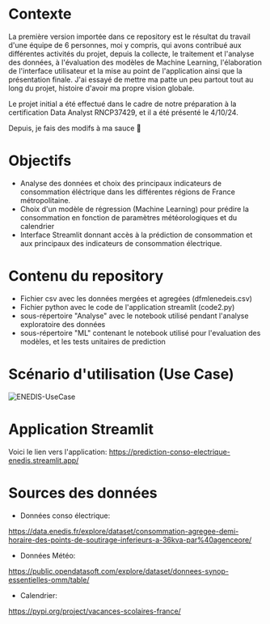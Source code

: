# Contexte
La première version importée dans ce repository est le résultat du travail d'une équipe de 6 personnes, moi y compris, qui avons contribué aux différentes activités du projet, depuis la collecte, le traitement et l'analyse des données, à l'évaluation des modèles de Machine Learning,  l'élaboration de l'interface utilisateur et la mise au point de l'application ainsi que la présentation finale. J'ai essayé de mettre ma patte un peu partout tout au long du projet, histoire d'avoir ma propre vision globale.

Le projet initial a été effectué dans le cadre de notre préparation à la certification Data Analyst RNCP37429, et il a été présenté le 4/10/24.

Depuis, je fais des modifs à ma sauce 🥰

# Objectifs

* Analyse des données et choix des principaux indicateurs de consommation éléctrique dans les différentes régions de France métropolitaine.
* Choix d'un modèle  de régression (Machine Learning) pour prédire la consommation en fonction de paramètres météorologiques et du calendrier 
* Interface Streamlit donnant accès à la prédiction de consommation et aux principaux des indicateurs de consommation électrique.

# Contenu du repository
* Fichier csv avec les données mergées et agregées (dfmlenedeis.csv)
* Fichier python avec le code de l'application streamlit (code2.py)
* sous-répertoire "Analyse" avec le notebook utilisé pendant l'analyse exploratoire des données
* sous-répertoire "ML" contenant le notebook utilisé pour l'evaluation des modèles, et les tests unitaires de prediction

# Scénario d'utilisation (Use Case)

  ![ENEDIS-UseCase](https://github.com/user-attachments/assets/adb78f7a-7be1-4684-9cd8-b6567589368f)

# Application Streamlit
Voici le lien vers l'application: https://prediction-conso-electrique-enedis.streamlit.app/

# Sources des données
* Données conso électrique:

https://data.enedis.fr/explore/dataset/consommation-agregee-demi-horaire-des-points-de-soutirage-inferieurs-a-36kva-par%40agenceore/

* Données Météo:
  
https://public.opendatasoft.com/explore/dataset/donnees-synop-essentielles-omm/table/

* Calendrier:
  
https://pypi.org/project/vacances-scolaires-france/
